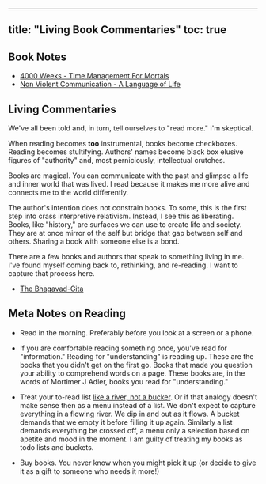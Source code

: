 
---
title: "Living Book Commentaries"
toc: true
---

## Book Notes 

* [4000 Weeks - Time Management For Mortals](digital-garden/reading/Commentaries/4000%20Weeks%20-%20Time%20Management%20For%20Mortals.md)
* [Non Violent Communication - A Language of Life](digital-garden/reading/Commentaries/Non%20Violent%20Communication%20-%20A%20Language%20of%20Life.md)


## Living Commentaries
We've all been told and, in turn, tell ourselves to "read more." I'm skeptical. 

When reading becomes **too** instrumental, books become checkboxes. Reading becomes stultifying. Authors' names become black box elusive figures of "authority" and, most perniciously, intellectual crutches. 

Books are magical. You can communicate with the past and glimpse a life and inner world that was lived. I read because it makes me more alive and connects me to the world differently. 

The author's intention does not constrain books. To some, this is the first step into crass interpretive relativism. Instead, I see this as liberating. Books, like "history," are surfaces we can use to create life and society. They are at once mirror of the self but bridge that gap between self and others. Sharing a book with someone else is a bond. 

There are a few books and authors that speak to something  living in me. I've found myself coming back to, rethinking, and re-reading. I want to capture that process here.

* [The Bhagavad-Gita](digital-garden/reading/Commentaries/The%20Bhagavad-Gita.md)

## Meta Notes on Reading 

- Read in the morning. Preferably before you look at a screen or a phone. 

- If you are comfortable reading something once, you've read for "information." Reading for "understanding" is reading up. These are the books that you didn't get on the first go. Books that made you question your ability to comprehend words on a page. These books are, in the words of Mortimer J Adler, books you read for "understanding."

- Treat your to-read list [like a river, not a bucker](https://www.oliverburkeman.com/river).  Or if that analogy doesn't make sense then as a menu instead of a list. We don't expect to capture everything in a flowing river. We dip in and out as it flows. A bucket demands that we empty it before filling it up again. Similarly a list demands everything be crossed off, a menu only a selection based on apetite and mood in the moment. I am guilty of treating my books as todo lists and buckets. 

- Buy books. You never know when you might pick it up (or decide to give it as a gift to someone who needs it more!)

